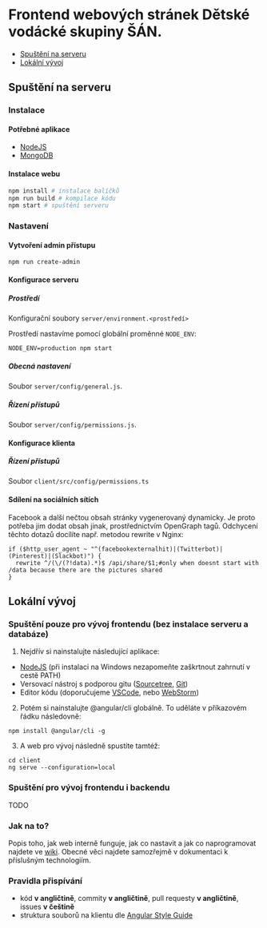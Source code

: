 # Frontend webových stránek Dětské vodácké skupiny ŠÁN.

 - [Spuštění na serveru](#spuštění-na-serveru) 
 - [Lokální vývoj](#lokální-vývoj)

## Spuštění na serveru

### Instalace

#### Potřebné aplikace

 - [NodeJS](https://nodejs.org)
 - [MongoDB](https://www.mongodb.com/download-center/community)
 
#### Instalace webu

```sh
npm install # instalace balíčků
npm run build # kompilace kódu
npm start # spuštění serveru
```

### Nastavení

#### Vytvoření admin přístupu

```
npm run create-admin
```

#### Konfigurace serveru

##### Prostředí

Konfigurační soubory `server/environment.<prostředí>`

Prostředí nastavíme pomocí globální proměnné `NODE_ENV`:

```
NODE_ENV=production npm start
```

##### Obecná nastavení

Soubor `server/config/general.js`.

##### Řízení přístupů
Soubor `server/config/permissions.js`.

#### Konfigurace klienta

##### Řízení přístupů

Soubor `client/src/config/permissions.ts`

#### Sdílení na sociálních sítích

Facebook a další nečtou obsah stránky vygenerovaný dynamicky. Je proto potřeba jim dodat obsah jinak, prostřednictvím OpenGraph tagů. Odchycení těchto dotazů docílíte např. metodou rewrite v Nginx:
```nginx
if ($http_user_agent ~ "^(facebookexternalhit)|(Twitterbot)|(Pinterest)|(Slackbot)") {
  rewrite ^/(\/(?!data).*)$ /api/share/$1;#only when doesnt start with /data because there are the pictures shared
}
```

## Lokální vývoj

### Spuštění pouze pro vývoj frontendu (bez instalace serveru a databáze)

1) Nejdřív si nainstalujte následující aplikace:

 - [NodeJS](https://nodejs.org) (při instalaci na Windows nezapomeňte zaškrtnout zahrnutí v cestě PATH)
 - Versovací nástroj s podporou gitu ([Sourcetree](https://www.sourcetreeapp.com/), [Git](https://git-scm.com/))
 - Editor kódu (doporučujeme [VSCode](https://code.visualstudio.com/), nebo [WebStorm](https://www.jetbrains.com/webstorm/))


2) Potém si nainstalujte @angular/cli globálně. To uděláte v příkazovém řádku následovně:
```
npm install @angular/cli -g
```

3) A web pro vývoj následně spustíte tamtéž:
```
cd client
ng serve --configuration=local
```
### Spuštění pro vývoj frontendu i backendu

TODO

### Jak na to?

Popis toho, jak web interně funguje, jak co nastavit a jak co naprogramovat najdete ve [wiki](https://github.com/bosancz/bosan.cz/wiki). Obecné věci najdete samozřejmě v dokumentaci k příslušným technologiím.

### Pravidla přispívání

- kód **v angličtině**, commity **v angličtině**, pull requesty **v angličtině**, issues **v češtině**
- struktura souborů na klientu dle [Angular Style Guide](https://angular.io/guide/styleguide)
